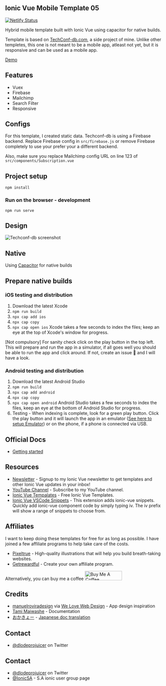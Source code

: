 ## Ionic Vue Mobile Template 05 
[![Netlify Status](https://api.netlify.com/api/v1/badges/2fbd5ca0-34f6-4f79-903c-74e40d8d8892/deploy-status)](https://app.netlify.com/sites/ionic-vue-mobile-template-05/deploys)

Hybrid mobile template built with Ionic Vue using capacitor for native builds.

Template is based on [TechConf-db.com](https://techconf-db.com), a side project of mine. Unlike other templetes, this one is not meant to be a mobile app, atleast not yet, but it is responsive and can be used as a mobile app. 

[Demo](https://ionic-vue-mobile-template-05.netlify.app)

## Features
- Vuex
- Firebase
- Mailchimp
- Search Filter
- Responsive

## Configs
For this template, I created static data. Techconf-db is using a Firebase backend. Replace Firebase config in `src/firebase.js` or remove Firebase completely to use your prefer your a different backend.

Also, make sure you replace Mailchimp config URL on line 123 of `src/components/Subscription.vue`

## Project setup
```
npm install
```

### Run on the browser - development
```
npm run serve
```

## Design
![Techconf-db screenshot](/design.png "Techconf-db Ionic Vue Template")

## Native

Using [Capacitor](https://capacitorjs.com/docs/getting-started) for native builds

## Prepare native builds

### iOS testing and distribution
1. Download the latest Xcode
2. `npm run build`
3. `npx cap add ios`
3. `npx cap copy`
4. `npx cap open ios` Xcode takes a few seconds to index the files; keep an eye at the top of Xcode's window for progress.

[Not compulsory] For sanity check click on the play button in the top left. This will prepare and run the app in a simulator, if all goes well you should be able to run the app and click around. If not, create an issue 🤷 and I will have a look.

### Android testing and distribution
1. Download the latest Android Studio
2. `npm run build`
3. `npx cap add android`
3. `npx cap copy`
4. `npx cap open android` Android Studio takes a few seconds to index the files, keep an eye at the bottom of Android Studio for progress.
5. Testing - When indexing is complete, look for a green play button. Click the play button and it will launch the app in an emulator ([See here to setup Emulator](https://developer.android.com/studio/run/managing-avds)) or on the phone, if a phone is connected via USB.

## Official Docs
- [Getting started](https://ionicframework.com/vue)

## Resources
- [Newsletter](https://mailchi.mp/b9133e120ccf/sqan8ggx22) - Signup to my Ionic Vue newsletter to get templates and other Ionic Vue updates in your inbox!
- [YouTube Channel](https://www.youtube.com/channel/UC5jZ6srZuLwt3O3ZtuM1Dsg) - Subscribe to my YouTube channel.
- [Ionic Vue Tempalates](https://tinyurl.com/y2gl39dk) - Free Ionic Vue Templates.
- [Ionic Vue VSCode Snippets](https://marketplace.visualstudio.com/items?itemName=dlodeprojuicer.ionicvuesnippets) - This extension adds ionic-vue snippets. Quickly add ionic-vue component code by simply typing iv. The iv prefix will show a range of snippets to choose from.

## Affiliates
I want to keep doing these templates for free for as long as possible. I have joined a few affiliate programs to help take care of the costs. 
- [Pixeltrue](https://www.pixeltrue.com/?via=simo) - High-quality illustrations that will help you build breath-taking websites.
- [Getrewardful](https://www.getrewardful.com/?via=simo) - Create your own affiliate program.

Alternatively, you can buy me a coffee <a href="https://www.buymeacoffee.com/simomafuxwana" target="_blank"><img src="https://cdn.buymeacoffee.com/buttons/v2/default-yellow.png" alt="Buy Me A Coffee" width="120px" height="30px" style="height: 30px !important;width: 120px !important;" ></a>

## Credits
- [manuelroviradesign](https://www.instagram.com/manuelroviradesign/) via [We Love Web Design](https://www.instagram.com/p/CC1GFMrBB6T/) - App design inspiration
- [Tami Maiwashe](https://www.linkedin.com/in/tami-maiwashe-32824a19a/) - Documentation
- [おかきょー](https://twitter.com/31415O_Kyo) - [Japanese doc translation](https://github.com/dlodeprojuicer/ionic-vue-mobile-template-01/blob/master/readme-ja.md)

## Contact
- [@dlodeprojuicer](https://twitter.com/dlodeprojuicer) on Twitter

## Contact
- [@dlodeprojuicer](https://twitter.com/dlodeprojuicer) on Twitter
- [@IonicSA](https://twitter.com/ionicsa) - S.A ionic user group page
